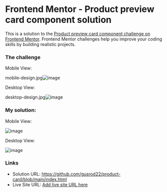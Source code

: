 # Frontend Mentor - Product preview card component solution

This is a solution to the [Product preview card component challenge on Frontend Mentor](https://www.frontendmentor.io/challenges/product-preview-card-component-GO7UmttRfa). Frontend Mentor challenges help you improve your coding skills by building realistic projects. 


### The challenge

Mobile View:

mobile-design.jpg![image](https://user-images.githubusercontent.com/90981527/207492965-ddc79bf7-0791-4d6f-b0e4-fd72f8761749.png)

Desktop View:

desktop-design.jpg![image](https://user-images.githubusercontent.com/90981527/207492987-f759955a-8e2b-4879-bed3-542ed668a733.png)

### My solution:

Mobile View:

![image](https://user-images.githubusercontent.com/90981527/207493104-250b6e22-4ccb-4ac8-a14a-c60d4c8f15fd.png)

Desktop View:

![image](https://user-images.githubusercontent.com/90981527/207493150-5358cc26-b7d7-40bc-a466-c17aa4097b1f.png)

### Links

- Solution URL: https://github.com/gusrod22/product-card/blob/main/index.html
- Live Site URL: [Add live site URL here](https://your-live-site-url.com)

